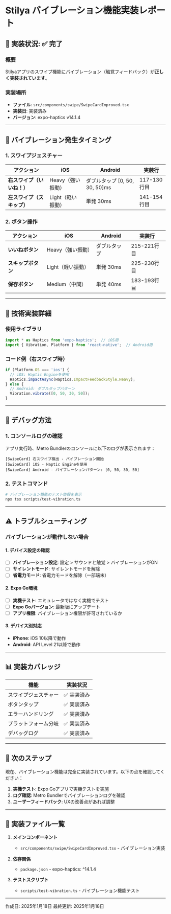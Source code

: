 # Stilya バイブレーション機能実装レポート

## 📱 実装状況: ✅ 完了

### 概要
Stilyaアプリのスワイプ機能にバイブレーション（触覚フィードバック）が**正しく実装されています**。

### 実装場所
- **ファイル**: `src/components/swipe/SwipeCardImproved.tsx`
- **実装日**: 実装済み
- **バージョン**: expo-haptics v14.1.4

---

## 🎯 バイブレーション発生タイミング

### 1. スワイプジェスチャー
| アクション | iOS | Android | 実装行 |
|-----------|-----|---------|--------|
| **右スワイプ（いいね！）** | Heavy（強い振動） | ダブルタップ [0, 50, 30, 50]ms | 117-130行目 |
| **左スワイプ（スキップ）** | Light（軽い振動） | 単発 30ms | 141-154行目 |

### 2. ボタン操作
| アクション | iOS | Android | 実装行 |
|-----------|-----|---------|--------|
| **いいねボタン** | Heavy（強い振動） | ダブルタップ | 215-221行目 |
| **スキップボタン** | Light（軽い振動） | 単発 30ms | 225-230行目 |
| **保存ボタン** | Medium（中間） | 単発 40ms | 183-193行目 |

---

## 🔧 技術実装詳細

### 使用ライブラリ
```javascript
import * as Haptics from 'expo-haptics';  // iOS用
import { Vibration, Platform } from 'react-native';  // Android用
```

### コード例（右スワイプ時）
```javascript
if (Platform.OS === 'ios') {
  // iOS: Haptic Engineを使用
  Haptics.impactAsync(Haptics.ImpactFeedbackStyle.Heavy);
} else {
  // Android: ダブルタップパターン
  Vibration.vibrate([0, 50, 30, 50]);
}
```

---

## 🐛 デバッグ方法

### 1. コンソールログの確認
アプリ実行時、Metro Bundlerのコンソールに以下のログが表示されます：

```
[SwipeCard] 右スワイプ検出 - バイブレーション開始
[SwipeCard] iOS - Haptic Engineを使用
[SwipeCard] Android - バイブレーションパターン: [0, 50, 30, 50]
```

### 2. テストコマンド
```bash
# バイブレーション機能のテスト情報を表示
npx tsx scripts/test-vibration.ts
```

---

## ⚠️ トラブルシューティング

### バイブレーションが動作しない場合

#### 1. デバイス設定の確認
- [ ] **バイブレーション設定**: 設定 > サウンドと触覚 > バイブレーションがON
- [ ] **サイレントモード**: サイレントモードを解除
- [ ] **省電力モード**: 省電力モードを解除（一部端末）

#### 2. Expo Go環境
- [ ] **実機テスト**: エミュレータではなく実機でテスト
- [ ] **Expo Goバージョン**: 最新版にアップデート
- [ ] **アプリ権限**: バイブレーション権限が許可されているか

#### 3. デバイス別対応
- **iPhone**: iOS 10以降で動作
- **Android**: API Level 21以降で動作

---

## 📊 実装カバレッジ

| 機能 | 実装状況 |
|-----|---------|
| スワイプジェスチャー | ✅ 実装済み |
| ボタンタップ | ✅ 実装済み |
| エラーハンドリング | ✅ 実装済み |
| プラットフォーム分岐 | ✅ 実装済み |
| デバッグログ | ✅ 実装済み |

---

## 🚀 次のステップ

現在、バイブレーション機能は完全に実装されています。以下の点を確認してください：

1. **実機テスト**: Expo Goアプリで実機テストを実施
2. **ログ確認**: Metro Bundlerでバイブレーションログを確認
3. **ユーザーフィードバック**: UXの改善点があれば調整

---

## 📝 実装ファイル一覧

1. **メインコンポーネント**
   - `src/components/swipe/SwipeCardImproved.tsx` - バイブレーション実装

2. **依存関係**
   - `package.json` - expo-haptics: ^14.1.4

3. **テストスクリプト**
   - `scripts/test-vibration.ts` - バイブレーション機能テスト

---

作成日: 2025年1月18日
最終更新: 2025年1月18日
